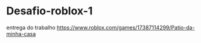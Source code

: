 # Desafio-roblox-1
entrega do trabalho
https://www.roblox.com/games/17387114299/Patio-da-minha-casa

